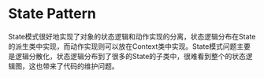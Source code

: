 # State Pattern
State模式很好地实现了对象的状态逻辑和动作实现的分离，状态逻辑分布在State的派生类中实现，而动作实现则可以放在Context类中实现。State模式问题主要是逻辑分散化，状态逻辑分布到了很多的State的子类中，很难看到整个的状态逻辑图，这也带来了代码的维护问题。
